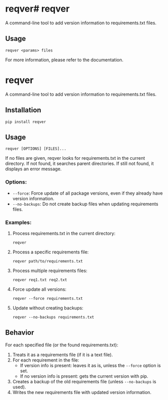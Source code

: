 # reqver# reqver

A command-line tool to add version information to requirements.txt files.

## Usage

```
reqver <params> files
```

For more information, please refer to the documentation.
# reqver

A command-line tool to add version information to requirements.txt files.

## Installation

```
pip install reqver
```

## Usage

```
reqver [OPTIONS] [FILES]...
```

If no files are given, reqver looks for requirements.txt in the current directory. If not found, it searches parent directories. If still not found, it displays an error message.

### Options:

- `--force`: Force update of all package versions, even if they already have version information.
- `--no-backups`: Do not create backup files when updating requirements files.

### Examples:

1. Process requirements.txt in the current directory:
   ```
   reqver
   ```

2. Process a specific requirements file:
   ```
   reqver path/to/requirements.txt
   ```

3. Process multiple requirements files:
   ```
   reqver req1.txt req2.txt
   ```

4. Force update all versions:
   ```
   reqver --force requirements.txt
   ```

5. Update without creating backups:
   ```
   reqver --no-backups requirements.txt
   ```

## Behavior

For each specified file (or the found requirements.txt):

1. Treats it as a requirements file (if it is a text file).
2. For each requirement in the file:
   - If version info is present: leaves it as is, unless the `--force` option is set.
   - If no version info is present: gets the current version with pip.
3. Creates a backup of the old requirements file (unless `--no-backups` is used).
4. Writes the new requirements file with updated version information.
